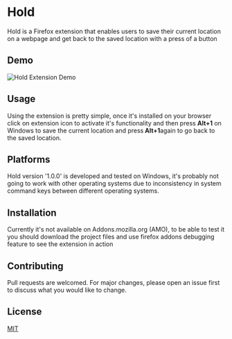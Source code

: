 # Hold

Hold is a Firefox extension that enables users to save their current location on a webpage and get back to the saved location with a press of a button 

## Demo
![Hold Extension Demo](demo/demo.gif)

## Usage
Using the extension is pretty simple, once it's installed on your browser click on extension icon to activate it's functionality and then press <b>Alt+1</b> on Windows to save the current location and press<b> Alt+1</b>again to go back to the saved location.

## Platforms

Hold version '1.0.0' is developed and tested on Windows, it's probably not going to work with other operating systems due to inconsistency in system command keys between different operating systems.

## Installation

Currently it's not available on Addons.mozilla.org (AMO), to be able to test it you should download the project files and use firefox addons debugging feature to see the extension in action 

## Contributing
Pull requests are welcomed. For major changes, please open an issue first to discuss what you would like to change.

## License
[MIT](https://choosealicense.com/licenses/mit/)
